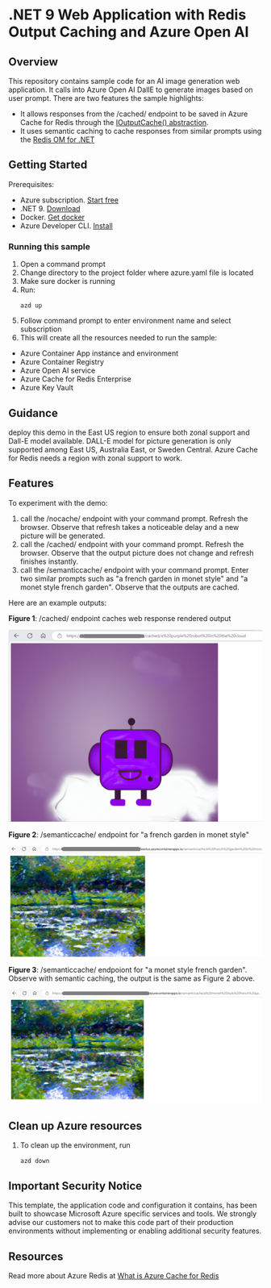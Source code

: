 # .NET 9 Web Application with Redis Output Caching and Azure Open AI

## Overview
This repository contains sample code for an AI image generation web application. It calls into Azure Open AI DallE to generate images based on user prompt. There are two features the sample highlights:
* It allows responses from the /cached/ endpoint to be saved in Azure Cache for Redis through the [IOutputCache() abstraction](https://learn.microsoft.com/aspnet/core/performance/caching/output?preserve-view=true&view=aspnetcore-8.0#cache-storage). 
* It uses semantic caching to cache responses from similar prompts using the [Redis OM for .NET](https://github.com/redis/redis-om-dotnet)

## Getting Started

Prerequisites:
- Azure subscription. [Start free](https://azure.microsoft.com/free)
- .NET 9. [Download](https://dotnet.microsoft.com/download/dotnet/9.0)
- Docker. [Get docker](https://docs.docker.com/get-docker/)
- Azure Developer CLI. [Install](https://learn.microsoft.com/azure/developer/azure-developer-cli/install-azd?tabs=winget-windows%2Cbrew-mac%2Cscript-linux&pivots=os-windows)

### Running this sample

1. Open a command prompt
1. Change directory to the project folder where azure.yaml file is located
1. Make sure docker is running
1. Run:
    ```
    azd up
    ```
1. Follow command prompt to enter environment name and select subscription
1. This will create all the resources needed to run the sample:
- Azure Container App instance and environment
- Azure Container Registry
- Azure Open AI service
- Azure Cache for Redis Enterprise
- Azure Key Vault


## Guidance
deploy this demo in the East US region to ensure both zonal support and Dall-E model available. DALL-E model for picture generation is only supported among East US, Australia East, or Sweden Central. Azure Cache for Redis needs a region with zonal support to work.


## Features

To experiment with the demo:
1. call the /nocache/ endpoint with your command prompt. Refresh the browser. Observe that refresh takes a noticeable delay and a new picture will be generated.
1. call the /cached/ endpoint with your command prompt. Refresh the browser. Observe that the output picture does not change and refresh finishes instantly. 
1. call the /semanticcache/ endpoint with your command prompt. Enter two similar prompts such as "a french garden in monet style" and "a monet style french garden". Observe that the outputs are cached. 

Here are an example outputs:

**Figure 1**: /cached/ endpoint caches web response rendered output

![Output Cache: a purple robot in the cloud](./images/oc_a-purple-robot-in-the-sky.png)

**Figure 2**: /semanticcache/ endpoint for "a french garden in monet style"

![semantic cache: a french garden in monet style ](./images/sc_a-french-garden-in-monet-style_resized.png)

**Figure 3**: /semanticcache/ endpoiont for "a monet style french garden". Observe with semantic caching, the output is the same as Figure 2 above.

![semantic cache: a monet style french garden](./images/sc_a-monet-style-french-garden.png)

## Clean up Azure resources

1. To clean up the environment, run 
    ```
    azd down
    ```

## Important Security Notice

This template, the application code and configuration it contains, has been built to showcase Microsoft Azure specific services and tools. We strongly advise our customers not to make this code part of their production environments without implementing or enabling additional security features. 

## Resources
Read more about Azure Redis at [What is Azure Cache for Redis](https://learn.microsoft.com/azure/azure-cache-for-redis/cache-overview)